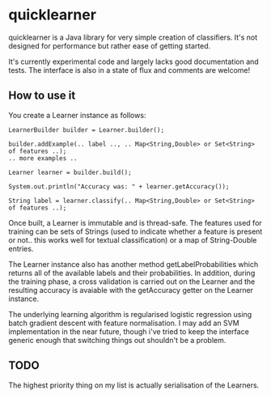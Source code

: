 quicklearner
============

quicklearner is a Java library for very simple creation of classifiers. It's not designed for performance but rather ease of getting started.

It's currently experimental code and largely lacks good documentation and tests. The interface is also in a state of flux and comments are welcome!

How to use it
-------------

You create a Learner instance as follows:

    LearnerBuilder builder = Learner.builder();

    builder.addExample(.. label .., .. Map<String,Double> or Set<String> of features ..);
    .. more examples ..

    Learner learner = builder.build();

    System.out.println("Accuracy was: " + learner.getAccuracy());

    String label = learner.classify(.. Map<String,Double> or Set<String> of features ..);

Once built, a Learner is immutable and is thread-safe. The features used for training can be sets of Strings (used to indicate whether a feature is present or not.. this works well for textual classification) or a map of String-Double entries.

The Learner instance also has another method getLabelProbabilities which returns all of the available labels and their probabilities. In addition, during the training phase, a cross validation is carried out on the Learner and the resulting accuracy is avaiable with the getAccuracy getter on the Learner instance.

The underlying learning algorithm is regularised logistic regression using batch gradient descent with feature normalisation. I may add an SVM implementation in the near future, though i've tried to keep the interface generic enough that switching things out shouldn't be a problem.

TODO
----

The highest priority thing on my list is actually serialisation of the Learners.

